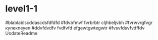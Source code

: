 # level1-1
#blablablscddascdsfdfdfd
#fdvbfmvf fvrbrbtr cljhbeljvbh
#fvrwvrgfvgr купекпеуеп
#ddvfdvdfv fvdfvfd efgewtgwtegwtr
#fvsvfdsvfvdffdv
UodateReadme
